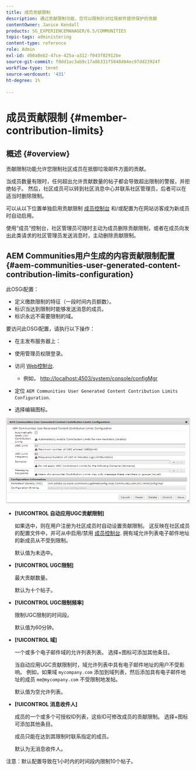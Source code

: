```yaml
---
title: 成员贡献限制
description: 通过贡献限制功能，您可以限制针对垃圾邮件提供保护的贡献
contentOwner: Janice Kendall
products: SG_EXPERIENCEMANAGER/6.5/COMMUNITIES
topic-tags: administering
content-type: reference
role: Admin
exl-id: d00a8eb2-47ce-425a-a312-f043f82912be
source-git-commit: f0dd1ac3ab9c17a8b331f5048d84ec97dd23924f
workflow-type: tm+mt
source-wordcount: '431'
ht-degree: 1%

---
```


# 成员贡献限制 {#member-contribution-limits}

## 概述 {#overview}

贡献限制功能允许您限制社区成员在抵御垃圾邮件方面的贡献。

当成员数量有限时，任何超出允许贡献数量的帖子都会导致超出限制的警报，并拒绝帖子。 然后，社区成员可以转到社区消息中心并联系社区管理员，后者可以在适当时删除限制。

可以从以下位置单独启用贡献限制 [成员控制台](members.md) 和/或配置为在网站访客成为新成员时自动启用。

使用“成员”控制台，社区管理员可随时主动为成员删除贡献限制，或者在成员向发出此类请求的社区管理员发送消息时，主动删除贡献限制。

## AEM Communities用户生成的内容贡献限制配置 {#aem-communities-user-generated-content-contribution-limits-configuration}

此OSGi配置：

* 定义缴款限制的特征（一段时间内员额数）。
* 标识当达到限制时能够发送消息的成员。
* 标识永远不需要限制的域。

要访问此OSGi配置，请执行以下操作：

* 在主发布服务器上：
* 使用管理员权限登录。
* 访问 [Web控制台](../../help/sites-deploying/configuring-osgi.md).

   * 例如， [http://localhost:4503/system/console/configMgr](http://localhost:4503/system/console/configMgr)

* 定位 `AEM Communities User Generated Content Contribution Limits Configuration`.
* 选择编辑图标。

![configure-limits](assets/configure-limits.png)

* **[!UICONTROL 自动应用UGC贡献限制]**

  如果选中，则在用户注册为社区成员时自动设置贡献限制。 这反映在社区成员的配置文件中，并可从中启用/禁用 [成员控制台](members.md). 拥有域允许列表电子邮件地址的新成员从不受到限制。

  默认值为未选中。

* **[!UICONTROL UGC限制]**

  最大贡献数量。

  默认为十个帖子。

* **[!UICONTROL UGC限制频率]**

  限制UGC限制的时间段。

  默认值为60分钟。

* **[!UICONTROL 域]**

  一个或多个电子邮件域的允许列表列表。 选择+图标可添加其他条目。

  当自动应用UGC贡献限制时，域允许列表中具有电子邮件地址的用户不受影响。 例如，如果域 `mycompany.com` 添加到域列表，然后添加具有电子邮件地址的成员 `me@mycompany.com` 不受限制地发帖。

  默认值为空允许列表。

* **[!UICONTROL 消息收件人]**

  成员的一个或多个可授权ID列表，这些ID可修改成员的贡献限制。 选择+图标可添加其他条目。

  成员只能在达到其限制时联系指定的成员。

  默认为无消息收件人。

注意：默认配置导致在1小时内的时间段内限制10个帖子。
